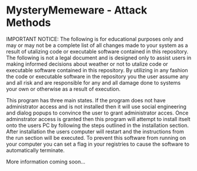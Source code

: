 # MysteryMemeware - Attack Methods
IMPORTANT NOTICE: The following is for educational purposes only and may or may not be a complete list of all changes made to your system as a result of utalizing code or executable software contained in this repository. The following is not a legal document and is designed only to assist users in making informed decisions about weather or not to utalize code or executable software contained in this repository. By utilizing in any fashion the code or executable software in the repository you the user assume any and all risk and are responsible for any and all damage done to systems your own or otherwise as a result of execution.

This program has three main states. If the program does not have administrator access and is not installed then it will use social engineering and dialog popups to convince the user to grant administrator acces. Once adminstrator access is granted then this program will attempt to install itselt onto the users PC by following the steps outlined in the installation section. After installation the users computer will restart and the instructions from the run section will be executed. To prevent this software from running on your computer you can set a flag in your registries to cause the software to automatically terminate.

More information coming soon...